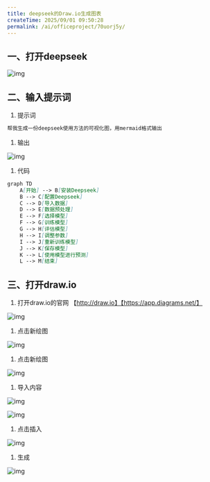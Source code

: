 ```yaml
---
title: deepseek的Draw.io生成图表
createTime: 2025/09/01 09:50:28
permalink: /ai/officeproject/70uorj5y/
---
```

## 一、打开deepseek

![img](https://pimpfzadssc.feishu.cn/space/api/box/stream/download/asynccode/?code=OGNlYzEwMGIyNmY2NDRmMjlkNTI1NmQ4ZTc3MWI4NTBfeXBMM1BrZ1FDamdBdDVnbVM4ZU12cTJxYUluSTNyYkRfVG9rZW46V1N2cGJpY01ib0p5eHZ4bjBlU2NlTndmbmYxXzE3NTY3MTU2MTY6MTc1NjcxOTIxNl9WNA)

## 二、输入提示词

1. 提示词

```Markdown
帮我生成一份deepseek使用方法的可视化图，用mermaid格式输出
```

1. 输出

![img](https://pimpfzadssc.feishu.cn/space/api/box/stream/download/asynccode/?code=Y2ViODQ1MmQ5NDZiMzMzNTc2NzAyYWQ4Yzc2ZTFhZTZfaGZSZENHSXBKb0pZRjNMcFB6UUprVVhUV2xRZTlwSFlfVG9rZW46T2dycWJMS3Fjb2dkVVR4WFowb2NzN2dMbnVkXzE3NTY3MTU2MTY6MTc1NjcxOTIxNl9WNA)

1. 代码

```Markdown
graph TD
    A[开始] --> B[安装Deepseek]
    B --> C[配置Deepseek]
    C --> D[导入数据]
    D --> E[数据预处理]
    E --> F[选择模型]
    F --> G[训练模型]
    G --> H[评估模型]
    H --> I[调整参数]
    I --> J[重新训练模型]
    J --> K[保存模型]
    K --> L[使用模型进行预测]
    L --> M[结束]
```

## 三、打开draw.io

1. 打开draw.io的官网  【http://draw.io】【https://app.diagrams.net/】

![img](https://pimpfzadssc.feishu.cn/space/api/box/stream/download/asynccode/?code=MDA3OWFiOWIxOGFhNzE1MTQyMmI5NmJmYTQzOGU2MGZfcXd0UVdwckRBSkFaSVBTbnBWcGdUY0p6TlFNQWdUZlVfVG9rZW46Q09NMGJZQjlUb21VV0x4M3FCTmNmRUFDbkJiXzE3NTY3MTU2MTY6MTc1NjcxOTIxNl9WNA)

1. 点击新绘图

![img](https://pimpfzadssc.feishu.cn/space/api/box/stream/download/asynccode/?code=ZjQyZDJjNmQ5MjY1YTc1MGM1MTEyOTViM2NkNjgyMTBfWmlQR2ZjTXZnb1hrQk5DVGZSTmJlUHJzNHRVZVhPelRfVG9rZW46RGlVT2JOb2N6b05Uanl4aEdKUWNybWs2bk9oXzE3NTY3MTU2MTY6MTc1NjcxOTIxNl9WNA)

1. 点击新绘图

![img](https://pimpfzadssc.feishu.cn/space/api/box/stream/download/asynccode/?code=YzJjODZjMjc5YjU2Y2M4MTZjY2VjMTkyNjhlZGIzZmRfYk9lN1dRUnBHQUtkVHdmbXVtcTIyWWpjVjY2YUtjNzJfVG9rZW46TmhrVmJ5Y3Nqb2s0Tjd4TFhlRGNsUTlIbjFnXzE3NTY3MTU2MTY6MTc1NjcxOTIxNl9WNA)

1. 导入内容

![img](https://pimpfzadssc.feishu.cn/space/api/box/stream/download/asynccode/?code=NjJjMjk5YWY1NmYwMGFhMmEzYjUxZjQ5NGExNDg4YzlfN09LNEdxWm91QjRHUm8xamt1VzNvOVIwOXZ1VVd4VEtfVG9rZW46TlJvRWJVamVHb3Jkdk54Vmk4OGNiMGRXbkpmXzE3NTY3MTU2MTY6MTc1NjcxOTIxNl9WNA)

![img](https://pimpfzadssc.feishu.cn/space/api/box/stream/download/asynccode/?code=YjUzOGM3MTkwYTQzYTYwMzJlOGQ5Y2RhMjY0ZWUxMzlfS0JvUGk5c3ZvYnBQTkdJN0Z6QTVZUW5nZ2lHV2xHODdfVG9rZW46QWlIRGJ1S1RYbzJ3ekt4b3VFdmNxN2REbmI4XzE3NTY3MTU2MTY6MTc1NjcxOTIxNl9WNA)

1. 点击插入

![img](https://pimpfzadssc.feishu.cn/space/api/box/stream/download/asynccode/?code=NmRhNjMyMTBjZTAzMDUwMGE1NGZjMzI0N2FlNzIyNmRfOG5YQ0hCMHNkY2hSVXdKakdXekxKWEV4UVplUklPR1NfVG9rZW46U2R5VGJueEY3b3BsY0t4cm9aOGNwWTBMblBiXzE3NTY3MTU2MTY6MTc1NjcxOTIxNl9WNA)

1. 生成

![img](https://pimpfzadssc.feishu.cn/space/api/box/stream/download/asynccode/?code=MGMwYjYyNzNhMzUxMWYyZTEwYzNkMzc3NmZhZjMxYjNfcHlxS0l2NGRrWk9RVUFINTVWb05kcmZxU1NkZ0xmVEZfVG9rZW46QjFqd2JaMmdQb1ZXT2Z4WFdZbmN2bmpTbjBjXzE3NTY3MTU2MTY6MTc1NjcxOTIxNl9WNA)